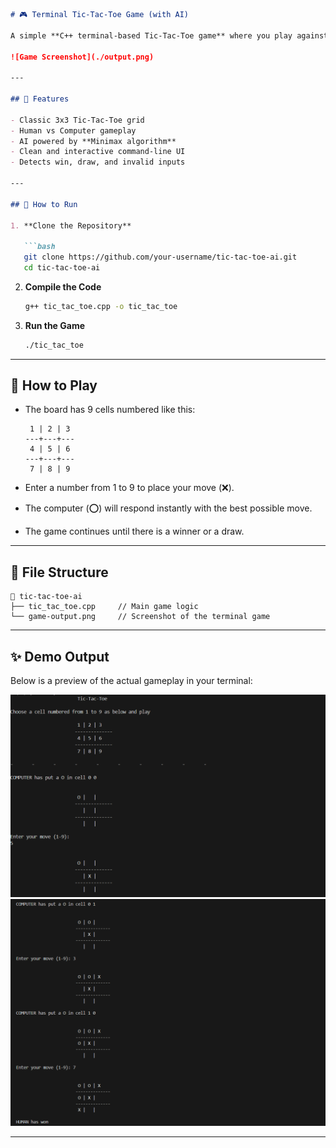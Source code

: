 ````markdown
# 🎮 Terminal Tic-Tac-Toe Game (with AI)

A simple **C++ terminal-based Tic-Tac-Toe game** where you play against an intelligent computer using the **Minimax algorithm**. The computer always makes the optimal move – can you beat it?

![Game Screenshot](./output.png)

---

## 🧠 Features

- Classic 3x3 Tic-Tac-Toe grid
- Human vs Computer gameplay
- AI powered by **Minimax algorithm**
- Clean and interactive command-line UI
- Detects win, draw, and invalid inputs

---

## 🚀 How to Run

1. **Clone the Repository**

   ```bash
   git clone https://github.com/your-username/tic-tac-toe-ai.git
   cd tic-tac-toe-ai
````

2. **Compile the Code**

   ```bash
   g++ tic_tac_toe.cpp -o tic_tac_toe
   ```

3. **Run the Game**

   ```bash
   ./tic_tac_toe
   ```

---

## 🎯 How to Play

* The board has 9 cells numbered like this:

  ```
   1 | 2 | 3
  ---+---+---
   4 | 5 | 6
  ---+---+---
   7 | 8 | 9
  ```

* Enter a number from 1 to 9 to place your move (❌).

* The computer (⭕) will respond instantly with the best possible move.

* The game continues until there is a winner or a draw.

---

## 📂 File Structure

```
📁 tic-tac-toe-ai
├── tic_tac_toe.cpp     // Main game logic
└── game-output.png     // Screenshot of the terminal game
```

---

## ✨ Demo Output

Below is a preview of the actual gameplay in your terminal:


![Screenshot1](Screenshot1.png)
![Screenshot2](Screenshot2.png)

---




